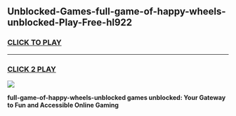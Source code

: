
## Unblocked-Games-full-game-of-happy-wheels-unblocked-Play-Free-hl922
<h3>
<a href="https://premium76.site?title=full-game-of-happy-wheels-unblocked&ref=15A">CLICK TO PLAY</a></h3>
<hr>

<h3>
<a href="https://premium76.site?title=full-game-of-happy-wheels-unblocked&ref=15A">CLICK 2 PLAY</a>
  
</h3>

<a href="https://premium76.site?title=full-game-of-happy-wheels-unblocked&ref=15A"><img src="https://clearcache.store/games.png"></a>


**full-game-of-happy-wheels-unblocked games unblocked: Your Gateway to Fun and Accessible Online Gaming**
